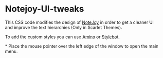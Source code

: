# Notejoy-UI-tweaks

This CSS code modifies the design of [NoteJoy](https://notejoy.com/) in order to get a cleaner UI and improve the text hierarchies (Only in Scarlet Themes).

To add the custom styles you can use [Amino](https://aminoeditor.com/) or [Stylebot](https://stylebot.dev/).

\* Place the mouse pointer over the left edge of the window to open the main menu.
